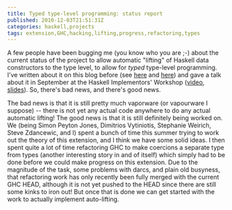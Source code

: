 ```yaml
---
title: Typed type-level programming: status report
published: 2010-12-03T21:51:31Z
categories: haskell,projects
tags: extension,GHC,hacking,lifting,progress,refactoring,types
---
```


A few people have been bugging me (you know who you are ;-) about the current status of the project to allow automatic "lifting" of Haskell data constructors to the type level, to allow for <i>typed</i> type-level programming.  I've written about it on this blog before (see <a href="http://byorgey.wordpress.com/2010/07/19/typed-type-level-programming-in-haskell-part-iii-i-can-haz-typs-plz/">here</a> and <a href="http://byorgey.wordpress.com/2010/08/05/typed-type-level-programming-in-haskell-part-iv-collapsing-types-and-kinds/">here</a>) and gave a talk about it in September at the Haskell Implementors' Workshop (<a href="http://vimeo.com/15480577">video</a>, <a href="http://www.cis.upenn.edu/~byorgey/talks/typetype-HIW-20101001.pdf">slides</a>).  So, there's bad news, and there's good news.

The bad news is that it is still pretty much vaporware (or vapourware I suppose) -- there is not yet any actual code anywhere to do any actual automatic lifting!  The good news is that it is still definitely being worked on.  We (being Simon Peyton Jones, Dimitrios Vytiniotis, Stephanie Weirich, Steve Zdancewic, and I) spent a bunch of time this summer trying to work out the theory of this extension, and I think we have some solid ideas.  I then spent quite a lot of time refactoring GHC to make coercions a separate type from types (another interesting story in and of itself) which simply had to be done before we could make progress on this extension.  Due to the magnitude of the task, some problems with darcs, and plain old busyness, that refactoring work has only recently been fully merged with the current GHC HEAD, although it is not yet pushed to the HEAD since there are still some kinks to iron out!  But once that is done we can get started with the work to actually implement auto-lifting.  

